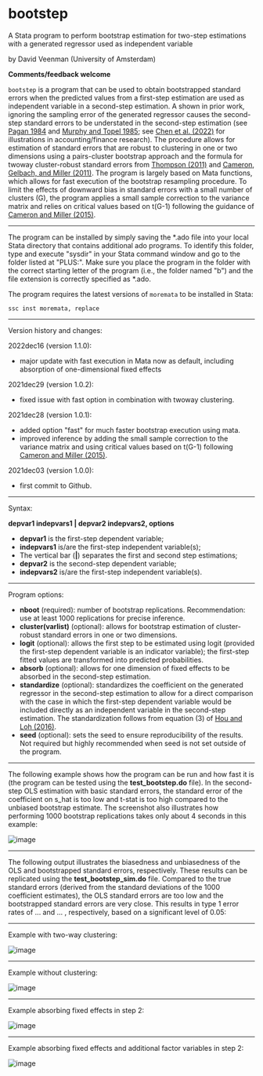 # bootstep

A Stata program to perform bootstrap estimation for two-step estimations with a generated regressor used as independent variable

by David Veenman (University of Amsterdam)

**Comments/feedback welcome**

`bootstep` is a program that can be used to obtain bootstrapped standard errors when the predicted values from a first-step estimation are used as independent variable in a second-step estimation. A shown in prior work, ignoring the sampling error of the generated regressor causes the second-step standard errors to be understated in the second-step estimation (see [Pagan 1984](https://doi.org/10.2307/2648877) and [Murphy and Topel 1985](https://doi.org/10.1198/073500102753410417); see [Chen et al. (2022)](https://papers.ssrn.com/sol3/papers.cfm?abstract_id=3724730) for illustrations in accounting/finance research). The procedure allows for estimation of standard errors that are robust to clustering in one or two dimensions using a pairs-cluster bootstrap approach and the formula for twoway cluster-robust standard errors from [Thompson (2011)](https://doi.org/10.1016/j.jfineco.2010.08.016) and [Cameron, Gelbach, and Miller (2011)](https://doi.org/10.1198/jbes.2010.07136). The program is largely based on Mata functions, which allows for fast execution of the bootstrap resampling procedure. To limit the effects of downward bias in standard errors with a small number of clusters (G), the program applies a small sample correction to the variance matrix and relies on critical values based on t(G-1) following the guidance of [Cameron and Miller (2015)](http://cameron.econ.ucdavis.edu/research/Cameron_Miller_JHR_2015_February.pdf).

---

The program can be installed by simply saving the \*.ado file into your local Stata directory that contains additional ado programs. To identify this folder, type and execute "sysdir" in your Stata command window and go to the folder listed at "PLUS:". Make sure you place the program in the folder with the correct starting letter of the program (i.e., the folder named "b") and the file extension is correctly specified as \*.ado.

The program requires the latest versions of `moremata` to be installed in Stata:
```
ssc inst moremata, replace
```

---

Version history and changes:

  2022dec16 (version 1.1.0):
  - major update with fast execution in Mata now as default, including absorption of one-dimensional fixed effects
  
  2021dec29 (version 1.0.2):
  - fixed issue with fast option in combination with twoway clustering.
  
  2021dec28 (version 1.0.1):
  - added option "fast" for much faster bootstrap execution using mata.
  - improved inference by adding the small sample correction to the variance matrix and using critical values based on t(G-1) following [Cameron and Miller (2015)](http://cameron.econ.ucdavis.edu/research/Cameron_Miller_JHR_2015_February.pdf).

  2021dec03 (version 1.0.0): 
  - first commit to Github.

---

Syntax:

**depvar1 indepvars1 | depvar2 indepvars2, options**

 - **depvar1** is the first-step dependent variable;
 - **indepvars1** is/are the first-step independent variable(s);
 - The vertical bar (**|**) separates the first and second step estimations;
 - **depvar2** is the second-step dependent variable;
 - **indepvars2** is/are the first-step independent variable(s).

---

Program options:

- **nboot** (required): number of bootstrap replications. Recommendation: use at least 1000 replications for precise inference. 
- **cluster(varlist)** (optional): allows for bootstrap estimation of cluster-robust standard errors in one or two dimensions. 
- **logit** (optional): allows the first step to be estimated using logit (provided the first-step dependent variable is an indicator variable); the first-step fitted values are transformed into predicted probabilities.
- **absorb** (optional): allows for one dimension of fixed effects to be absorbed in the second-step estimation.
- **standardize** (optional): standardizes the coefficient on the generated regressor in the second-step estimation to allow for a direct comparison with the case in which the first-step dependent variable would be included directly as an independent variable in the second-step estimation. The standardization follows from equation (3) of [Hou and Loh (2016)](https://doi.org/10.1016/j.jfineco.2016.02.013).
- **seed** (optional): sets the seed to ensure reproducibility of the results. Not required but highly recommended when seed is not set outside of the program.

---

The following example shows how the program can be run and how fast it is (the program can be tested using the **test_bootstep.do** file). In the second-step OLS estimation with basic standard errors, the standard error of the coefficient on s_hat is too low and t-stat is too high compared to the unbiased bootstrap estimate. The screenshot also illustrates how performing 1000 bootstrap replications takes only about 4 seconds in this example:

![image](https://user-images.githubusercontent.com/65561067/208133240-be1fd921-bb7d-43d1-8e3a-bd526aa79db3.png)

---

The following output illustrates the biasedness and unbiasedness of the OLS and bootstrapped standard errors, respectively. These results can be replicated using the **test_bootstep_sim.do** file. Compared to the true standard errors (derived from the standard deviations of the 1000 coefficient estimates), the OLS standard errors are too low and the bootstrapped standard errors are very close. This results in type 1 error rates of ... and ... , respectively, based on a significant level of 0.05:



---

Example with two-way clustering:

![image](https://user-images.githubusercontent.com/65561067/208135300-d392fec1-0430-46fe-9f7e-ae01768bbfe0.png)

---

Example without clustering:

![image](https://user-images.githubusercontent.com/65561067/208135369-8f63bdf8-13dc-4ec0-855f-0b451b1ec17a.png)

---

Example absorbing fixed effects in step 2:

![image](https://user-images.githubusercontent.com/65561067/208135517-8890dd02-ed23-4710-b45b-c94068db7828.png)

---

Example absorbing fixed effects and additional factor variables in step 2:

![image](https://user-images.githubusercontent.com/65561067/208135700-cbed926c-253b-4266-be8b-04e6cb90dfa9.png)

